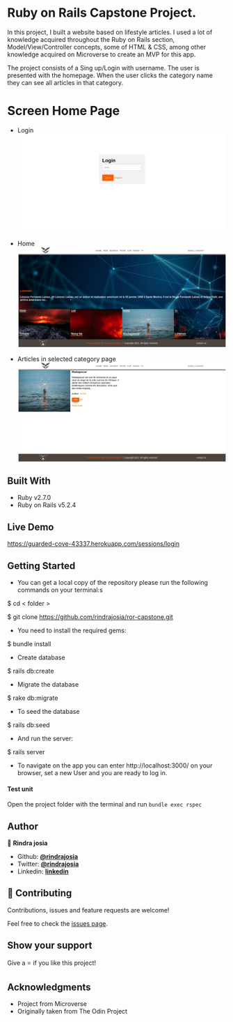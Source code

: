 # Ruby on Rails Capstone Project.

In this project, I built a website based on lifestyle articles. I used a lot of knowledge acquired throughout the Ruby on Rails section, Model/View/Controller concepts, some of HTML & CSS, among other knowledge acquired on Microverse to create an MVP for this app.

The project consists of a Sing up/Login with username. The user is presented with the homepage. When the user clicks the category name they can see all articles in that category.

# Screen Home Page

* Login
![screenshot](docs/login.png)

* Home
![screenshot](docs/home.png)

* Articles in selected category page
![screenshot](docs/categorie.png)


## Built With

- Ruby v2.7.0
- Ruby on Rails v5.2.4

## Live Demo

https://guarded-cove-43337.herokuapp.com/sessions/login

## Getting Started

* You can get a local copy of the repository please run the following commands on your terminal:s

$ cd < folder >

$ git clone https://github.com/rindrajosia/ror-capstone.git

* You need to install the required gems:

$ bundle install

* Create database

$ rails db:create

* Migrate the database

$ rake db:migrate

* To seed the database

$ rails db:seed

* And run the server:

$ rails server

* To navigate on the app you can enter http://localhost:3000/ on your browser, set a new User and you are ready to log in.

#### Test unit

 Open the project folder with the terminal and run ```bundle exec rspec```


## Author

👤 **Rindra josia**

* Github: **[@rindrajosia](https://github.com/rindrajosia)**
* Twitter: **[@rindrajosia](https://twitter.com/josia_rindra)**
* Linkedin: **[linkedin](https://www.linkedin.com/in/rindra-josia-99b2111a2/)**

## 🤝 Contributing

Contributions, issues and feature requests are welcome!

Feel free to check the [issues page](https://github.com/rindrajosia/ror-capstone/issues).

## Show your support

Give a ⭐️ if you like this project!

## Acknowledgments

 - Project from Microverse
 - Originally taken from The Odin Project
